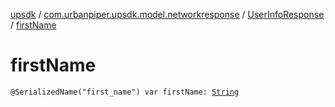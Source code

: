 [upsdk](../../index.md) / [com.urbanpiper.upsdk.model.networkresponse](../index.md) / [UserInfoResponse](index.md) / [firstName](./first-name.md)

# firstName

`@SerializedName("first_name") var firstName: `[`String`](https://kotlinlang.org/api/latest/jvm/stdlib/kotlin/-string/index.html)